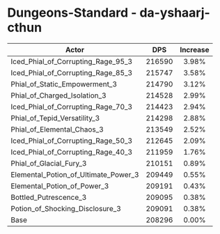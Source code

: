 # Dungeons-Standard - da-yshaarj-cthun
| Actor | DPS | Increase |
|---|:---:|:---:|
|Iced_Phial_of_Corrupting_Rage_95_3|216590|3.98%|
|Iced_Phial_of_Corrupting_Rage_85_3|215747|3.58%|
|Phial_of_Static_Empowerment_3|214790|3.12%|
|Phial_of_Charged_Isolation_3|214528|2.99%|
|Iced_Phial_of_Corrupting_Rage_70_3|214423|2.94%|
|Phial_of_Tepid_Versatility_3|214298|2.88%|
|Phial_of_Elemental_Chaos_3|213549|2.52%|
|Iced_Phial_of_Corrupting_Rage_50_3|212645|2.09%|
|Iced_Phial_of_Corrupting_Rage_40_3|211959|1.76%|
|Phial_of_Glacial_Fury_3|210151|0.89%|
|Elemental_Potion_of_Ultimate_Power_3|209449|0.55%|
|Elemental_Potion_of_Power_3|209191|0.43%|
|Bottled_Putrescence_3|209095|0.38%|
|Potion_of_Shocking_Disclosure_3|209091|0.38%|
|Base|208296|0.00%|

